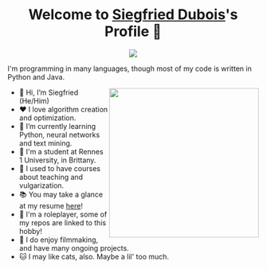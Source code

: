 <p align="center">
  <h1 align="center">Welcome to <a href="https://github.com/Tharos-ux">Siegfried Dubois</a>'s Profile 👋</h1>
</p>
<p align="center">
  <a align="center" href="https://github.com/DenverCoder1/readme-typing-svg"><img src="https://readme-typing-svg.herokuapp.com?&font=IBM+Plex+Sans&color=F72EE2&size=25&lines=>+Welcome,+traveller!;>+I'm+a+student+in+bioinformatics;>+Coding+since+I'm+7+years+old;>+I'm+a+Python+developper" /></a>
</p>
<p>I'm programming in many languages, though most of my code is written in Python and Java.</p>
<img align="right" src="https://media0.giphy.com/media/dWTi2yiBnSq1K2MkTE/giphy.gif?cid=ecf05e47bb0hgrsikylgsh2289rijyzzf3eax81o0ptdbrxv&rid=giphy.gif&ct=s" width="300" height="300">
<ul>
  <li>👋 Hi, I’m Siegfried (He/Him)</li>
  <li>❤️ I love algorithm creation and optimization.</li>
  <li>🌱 I’m currently learning Python, neural networks and text mining.</li>
  <li>💼 I'm a student at Rennes 1 University, in Brittany.</li>
  <li>📖 I used to have courses about teaching and vulgarization.</li>
  <li>📚 You may take a glance at my resume <a href="https://github.com/Tharos-ux/Tharos-ux/blob/main/Siegfried_Dubois_CV_M1.pdf">here</a>!</li>
  <li>🐲 I'm a roleplayer, some of my repos are linked to this hobby!</li>
  <li>🎥 I do enjoy filmmaking, and have many ongoing projects.</li>
  <li>🐱 I may like cats, also. Maybe a lil' too much.</li>
</ul>